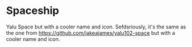 # Spaceship
Yalu Space but with a cooler name and icon.
Sefdsriously, it's the same as the one from https://github.com/jakeajames/yalu102-space but with a cooler name and icon.

